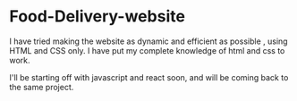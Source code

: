# Food-Delivery-website

I have tried making the website as dynamic and efficient as possible , using HTML and CSS only.
I have put my complete knowledge of html and css to work.

I'll be starting off with javascript and react soon, and will be coming back to the same project.  
